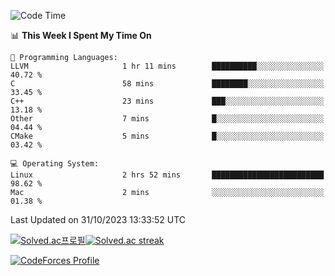 
<!--START_SECTION:waka-->
![Code Time](http://img.shields.io/badge/Code%20Time-3%2C033%20hrs%2041%20mins-blue)

📊 **This Week I Spent My Time On** 

```text
💬 Programming Languages: 
LLVM                     1 hr 11 mins        ██████████░░░░░░░░░░░░░░░   40.72 % 
C                        58 mins             ████████░░░░░░░░░░░░░░░░░   33.45 % 
C++                      23 mins             ███░░░░░░░░░░░░░░░░░░░░░░   13.18 % 
Other                    7 mins              █░░░░░░░░░░░░░░░░░░░░░░░░   04.44 % 
CMake                    5 mins              █░░░░░░░░░░░░░░░░░░░░░░░░   03.42 % 

💻 Operating System: 
Linux                    2 hrs 52 mins       █████████████████████████   98.62 % 
Mac                      2 mins              ░░░░░░░░░░░░░░░░░░░░░░░░░   01.38 % 
```


 Last Updated on 31/10/2023 13:33:52 UTC
<!--END_SECTION:waka-->


[![Solved.ac프로필](http://mazassumnida.wtf/api/generate_badge?boj=hckim96)](https://solved.ac/hckim96)[![Solved.ac streak](http://mazandi.herokuapp.com/api?handle=hckim96&theme=dark)](https://solved.ac/hckim96)


[![CodeForces Profile](https://cf.leed.at?id=hckim96)](https://codeforces.com/profile/hckim96)

